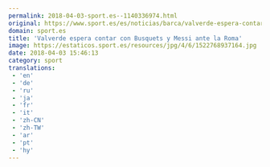 ```yaml
---
permalink: 2018-04-03-sport.es--1140336974.html
original: https://www.sport.es/es/noticias/barca/valverde-espera-contar-con-busquets-messi-contra-roma-6732168?utm_source=rss-noticias&utm_medium=feed&utm_campaign=barca
domain: sport.es
title: 'Valverde espera contar con Busquets y Messi ante la Roma'
image: https://estaticos.sport.es/resources/jpg/4/6/1522768937164.jpg
date: 2018-04-03 15:46:13
category: sport
translations: 
 - 'en'
 - 'de'
 - 'ru'
 - 'ja'
 - 'fr'
 - 'it'
 - 'zh-CN'
 - 'zh-TW'
 - 'ar'
 - 'pt'
 - 'hy'
---
```


